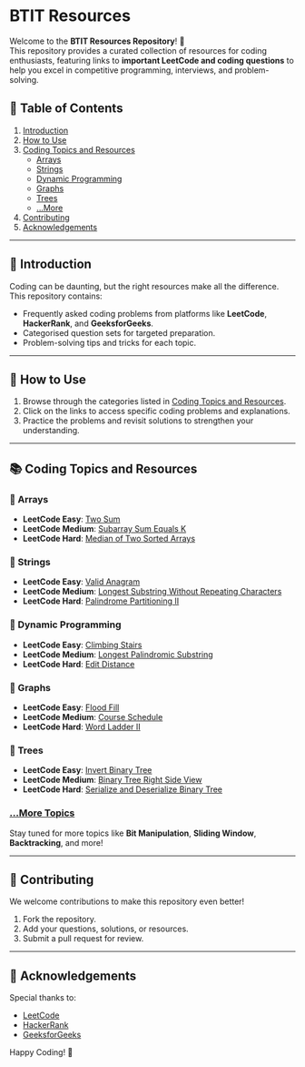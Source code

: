 # BTIT Resources  

Welcome to the **BTIT Resources Repository**! 🎉  
This repository provides a curated collection of resources for coding enthusiasts, featuring links to **important LeetCode and coding questions** to help you excel in competitive programming, interviews, and problem-solving.


## 🚀 Table of Contents  
1. [Introduction](#introduction)  
2. [How to Use](#how-to-use)  
3. [Coding Topics and Resources](#coding-topics-and-resources)  
   - [Arrays](#arrays)  
   - [Strings](#strings)  
   - [Dynamic Programming](#dynamic-programming)  
   - [Graphs](#graphs)  
   - [Trees](#trees)  
   - [...More](#more-topics)  
4. [Contributing](#contributing)  
5. [Acknowledgements](#acknowledgements)  

---

## 🧠 Introduction  

Coding can be daunting, but the right resources make all the difference.  
This repository contains:  
- Frequently asked coding problems from platforms like **LeetCode**, **HackerRank**, and **GeeksforGeeks**.  
- Categorised question sets for targeted preparation.  
- Problem-solving tips and tricks for each topic.  

---

## 📖 How to Use  

1. Browse through the categories listed in [Coding Topics and Resources](#coding-topics-and-resources).  
2. Click on the links to access specific coding problems and explanations.  
3. Practice the problems and revisit solutions to strengthen your understanding.  

---

## 📚 Coding Topics and Resources  

### 📌 Arrays  
- **LeetCode Easy**: [Two Sum](https://leetcode.com/problems/two-sum/)  
- **LeetCode Medium**: [Subarray Sum Equals K](https://leetcode.com/problems/subarray-sum-equals-k/)  
- **LeetCode Hard**: [Median of Two Sorted Arrays](https://leetcode.com/problems/median-of-two-sorted-arrays/)  

### 📌 Strings  
- **LeetCode Easy**: [Valid Anagram](https://leetcode.com/problems/valid-anagram/)  
- **LeetCode Medium**: [Longest Substring Without Repeating Characters](https://leetcode.com/problems/longest-substring-without-repeating-characters/)  
- **LeetCode Hard**: [Palindrome Partitioning II](https://leetcode.com/problems/palindrome-partitioning-ii/)  

### 📌 Dynamic Programming  
- **LeetCode Easy**: [Climbing Stairs](https://leetcode.com/problems/climbing-stairs/)  
- **LeetCode Medium**: [Longest Palindromic Substring](https://leetcode.com/problems/longest-palindromic-substring/)  
- **LeetCode Hard**: [Edit Distance](https://leetcode.com/problems/edit-distance/)  

### 📌 Graphs  
- **LeetCode Easy**: [Flood Fill](https://leetcode.com/problems/flood-fill/)  
- **LeetCode Medium**: [Course Schedule](https://leetcode.com/problems/course-schedule/)  
- **LeetCode Hard**: [Word Ladder II](https://leetcode.com/problems/word-ladder-ii/)  

### 📌 Trees  
- **LeetCode Easy**: [Invert Binary Tree](https://leetcode.com/problems/invert-binary-tree/)  
- **LeetCode Medium**: [Binary Tree Right Side View](https://leetcode.com/problems/binary-tree-right-side-view/)  
- **LeetCode Hard**: [Serialize and Deserialize Binary Tree](https://leetcode.com/problems/serialize-and-deserialize-binary-tree/)  

### [...More Topics](#)  
Stay tuned for more topics like **Bit Manipulation**, **Sliding Window**, **Backtracking**, and more!

---

## 🌟 Contributing  

We welcome contributions to make this repository even better!  
1. Fork the repository.  
2. Add your questions, solutions, or resources.  
3. Submit a pull request for review.  

---

## 🙏 Acknowledgements  

Special thanks to:  
- [LeetCode](https://leetcode.com/)  
- [HackerRank](https://www.hackerrank.com/)  
- [GeeksforGeeks](https://www.geeksforgeeks.org/)  

Happy Coding! 🚀
